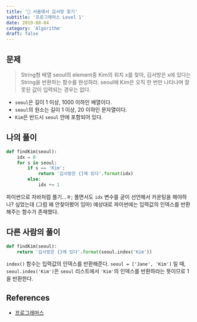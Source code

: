 ```yaml
---
title: '🧠 서울에서 김서방 찾기'
subtitle: '프로그래머스 Level 1'
date: 2019-08-04
category: 'Algorithm'
draft: false
---
```


## 문제

> String형 배열 seoul의 element중 Kim의 위치 x를 찾아, 김서방은 x에 있다는 String을 반환하는 함수를 완성하라.
seoul에 Kim은 오직 한 번만 나타나며 잘못된 값이 입력되는 경우는 없다.

* `seoul`은 길이 1 이상, 1000 이하인 배열이다.
* `seoul`의 원소는 길이 1 이상, 20 이하인 문자열이다.
* `Kim`은 반드시 `seoul` 안에 포함되어 있다.

## 나의 풀이

```python
def findKim(seoul):
    idx = 0
    for s in seoul:
        if s == 'Kim':
            return '김서방은 {}에 있다'.format(idx)
        else:
            idx += 1
```

파이썬으로 자바처럼 풀기...ㅎ;
풀면서도 `idx` 변수를 굳이 선언해서 카운팅을 해야하나? 싶었는데 (그럼 왜 안찾아봤어 임마) 예상대로 파이썬에는 입력값의 인덱스를 반환해주는 함수가 존재했다.

## 다른 사람의 풀이

```python
def findKim(seoul):
    return '김서방은 {}에 있다'.format(seoul.index('Kim'))
```

`index()` 함수는 입력값의 인덱스를 반환해준다.
`seoul = ['Jane', 'Kim']` 일 때, `seoul.index('Kim')`은 `seoul` 리스트에서 `'Kim'`의 인덱스를 반환하라는 뜻이므로 1을 반환한다.

## References

* [프로그래머스](https://programmers.co.kr/learn/courses/30/lessons/12919)
